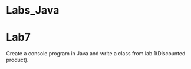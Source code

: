 # Labs_Java

<h1> Lab7</h1>
<p>Create a console program in Java and write a class from lab 1(Discounted product).</p>
